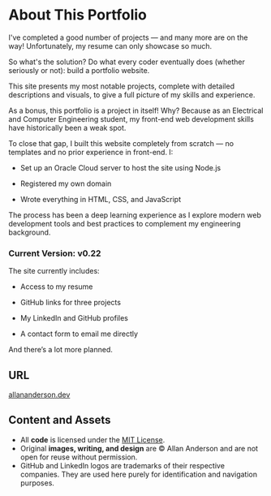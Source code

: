 # About This Portfolio
I've completed a good number of projects — and many more are on the way! Unfortunately, my resume can only showcase so much.

So what's the solution?
Do what every coder eventually does (whether seriously or not): build a portfolio website.

This site presents my most notable projects, complete with detailed descriptions and visuals, to give a full picture of my skills and experience.

As a bonus, this portfolio is a project in itself! Why? Because as an Electrical and Computer Engineering student, my front-end web development skills have historically been a weak spot.

To close that gap, I built this website completely from scratch — no templates and no prior experience in front-end. I:

- Set up an Oracle Cloud server to host the site using Node.js

- Registered my own domain

- Wrote everything in HTML, CSS, and JavaScript

The process has been a deep learning experience as I explore modern web development tools and best practices to complement my engineering background.

### Current Version: v0.22
The site currently includes:

- Access to my resume

- GitHub links for three projects

- My LinkedIn and GitHub profiles

- A contact form to email me directly

And there’s a lot more planned.


## URL

[allananderson.dev](https://www.allananderson.dev)

## Content and Assets
- All **code** is licensed under the [MIT License](LICENSE).
- Original **images, writing, and design** are © Allan Anderson and are not open for reuse without permission.
- GitHub and LinkedIn logos are trademarks of their respective companies. They are used here purely for identification and navigation purposes.
